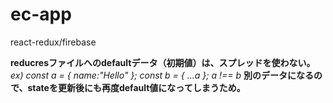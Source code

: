 # ec-app
react-redux/firebase


**reducresファイルへのdefaultデータ（初期値）は、スプレッドを使わない。**
*ex)* 
*const a = { name:"Hello" };*
*const b = { ...a };*
*a !== b*
**別のデータになるので、stateを更新後にも再度default値になってしまうため。**
